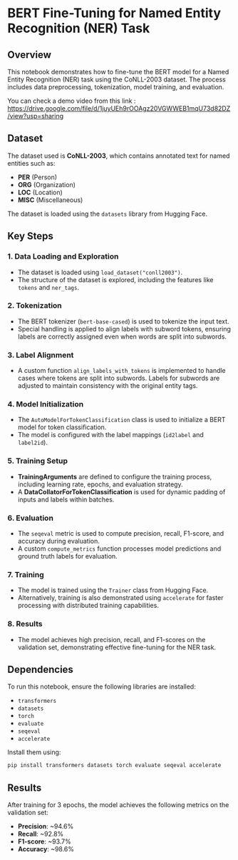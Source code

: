 # BERT Fine-Tuning for Named Entity Recognition (NER) Task

## Overview

This notebook demonstrates how to fine-tune the BERT model for a Named Entity Recognition (NER) task using the CoNLL-2003 dataset. The process includes data preprocessing, tokenization, model training, and evaluation.

You can check a demo video from this link : https://drive.google.com/file/d/1juyUEh9rOOAgz20VGWWEB1mqU73d82DZ/view?usp=sharing
## Dataset

The dataset used is **CoNLL-2003**, which contains annotated text for named entities such as:
- **PER** (Person)
- **ORG** (Organization)
- **LOC** (Location)
- **MISC** (Miscellaneous)

The dataset is loaded using the `datasets` library from Hugging Face.

## Key Steps

### 1. Data Loading and Exploration
- The dataset is loaded using `load_dataset("conll2003")`.
- The structure of the dataset is explored, including the features like `tokens` and `ner_tags`.

### 2. Tokenization
- The BERT tokenizer (`bert-base-cased`) is used to tokenize the input text.
- Special handling is applied to align labels with subword tokens, ensuring labels are correctly assigned even when words are split into subwords.

### 3. Label Alignment
- A custom function `align_labels_with_tokens` is implemented to handle cases where tokens are split into subwords. Labels for subwords are adjusted to maintain consistency with the original entity tags.

### 4. Model Initialization
- The `AutoModelForTokenClassification` class is used to initialize a BERT model for token classification.
- The model is configured with the label mappings (`id2label` and `label2id`).

### 5. Training Setup
- **TrainingArguments** are defined to configure the training process, including learning rate, epochs, and evaluation strategy.
- A **DataCollatorForTokenClassification** is used for dynamic padding of inputs and labels within batches.

### 6. Evaluation
- The `seqeval` metric is used to compute precision, recall, F1-score, and accuracy during evaluation.
- A custom `compute_metrics` function processes model predictions and ground truth labels for evaluation.

### 7. Training
- The model is trained using the `Trainer` class from Hugging Face.
- Alternatively, training is also demonstrated using `accelerate` for faster processing with distributed training capabilities.

### 8. Results
- The model achieves high precision, recall, and F1-scores on the validation set, demonstrating effective fine-tuning for the NER task.

## Dependencies

To run this notebook, ensure the following libraries are installed:
- `transformers`
- `datasets`
- `torch`
- `evaluate`
- `seqeval`
- `accelerate`

Install them using:
```bash
pip install transformers datasets torch evaluate seqeval accelerate
```


## Results

After training for 3 epochs, the model achieves the following metrics on the validation set:
- **Precision**: ~94.6%
- **Recall**: ~92.8%
- **F1-score**: ~93.7%
- **Accuracy**: ~98.6%
